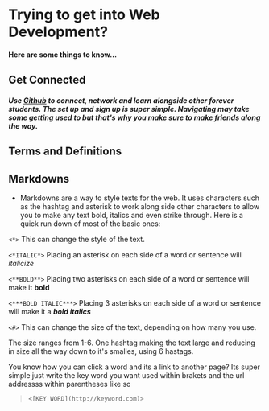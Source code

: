 # Trying to get into Web Development?
#### Here are some things to know...

## Get Connected   
#####  Use [Github](https://github.com) to connect, network and learn alongside other forever students. The set up and sign up is super simple. Navigating may take some getting used to but that's why you make sure to make friends along the way.

## Terms and Definitions

## Markdowns
 - Markdowns are a way to style texts for the web. It uses characters such as the hashtag and asterisk to work along side other characters to allow you to make any text bold, italics and even strike through. Here is a quick run down of most of the basic ones: 
 >

`<*>` This can change the style of the text.

`<*ITALIC*>` Placing an asterisk on each side of a word or sentence will *italicize*

`<**BOLD**>` Placing two asterisks on each side of a word or sentence will make it **bold**

`<***BOLD ITALIC***>` Placing 3 asterisks on each side of a word or sentence will make it a ***bold italics***


`<#>` This can change the size of the text, depending on how many you use. 

The size ranges from 1-6. One hashtag making the text large and reducing in size all the way down to it's smalles, using 6 hastags.

You know how you can click a word and its a link to another page? Its super simple just write the key word you want used within brakets and the url addressss within parentheses like so 
>`<[KEY WORD](http://keyword.com)>`
